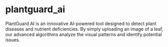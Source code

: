 # plantguard_ai
PlantGuard AI is an innovative AI-powered tool designed to detect plant diseases and nutrient deficiencies. By simply uploading an image of a leaf, our advanced algorithms analyze the visual patterns and identify potential issues.
